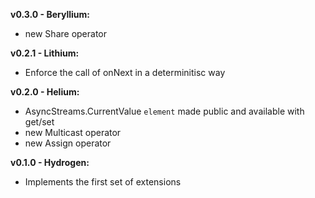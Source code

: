**v0.3.0 - Beryllium:**

- new Share operator

**v0.2.1 - Lithium:**

- Enforce the call of onNext in a determinitisc way

**v0.2.0 - Helium:**

- AsyncStreams.CurrentValue `element` made public and available with get/set
- new Multicast operator
- new Assign operator

**v0.1.0 - Hydrogen:**

- Implements the first set of extensions
